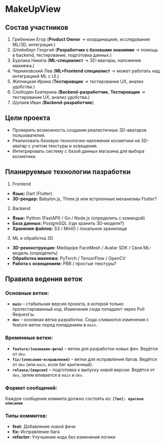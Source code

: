 # MakeUpView

## Состав участников 
1. Гребенкин Егор (**Product Owner** → координациия, исследование ML/3D, интеграция.)
2. Штейнберг Георгий (**Разработчик с базовыми знаниями** → помощь в backend, тестирование, подготовка данных.)
3. Бурлака Никита (**ML-специалист** → 3D-аватары, наложение макияжа.)
4. Черняховский Лев (**ML+Frontend специалист** → может работать над интеграцией ML с UI.)
5. Житницкая Ирина (**Тестировщик** → тестирование UX, анализ удобства.)
6. Слободян Екатерина (**Backend-разработчик**, **Тестировщик** → тестирование UX, анализ удобства.)
7. Шупаев Иван (**Backend-разработчик**)

## Цели проекта
* Проверить возможность создания реалистичных 3D-аватаров пользователей.
* Реализовать базовую технологию наложения косметики на 3D-аватар с учетом текстуры и освещения.
* Интегрировать систему с базой данных магазина для выбора косметики.

## Планируемые технологии пазработки
1. Frontend
* **Язык:** Dart (Flutter)
* **3D-рендер:** Babylon.js, Three.js или встроенные механизмы Flutter?
2. Backend
* **Язык:** Python (FastAPI) / Go / Node.js (определить с командой)
* **База данных:** PostgreSQL (где хранить 3D-модели?)
* **Хранение файлов:** S3 / MinIO / локальное хранилище
3. ML и обработка 3D
* **3D-реконструкция:** Mediapipe FaceMesh / Avatar SDK / Своя ML-модель (определить)
* **Обработка макияжа:** PyTorch / TensorFlow / OpenCV
* **Работа с освещением:** PBR / простые текстуры?

## Правила ведения веток 

### Основные ветки:
- **`main`** – стабильная версия проекта, в которой только протестированный код. Изменения сюда попадают через Pull Request'ы.
- **`dev`** – основная ветка разработки. Сюда сливаются изменения с feature-веток перед попаданием в `main`.

### Временные ветки:
- **`feature/{название-фичи}`** – ветки для разработки новых фич. Ведётся от `dev`.
- **`fix/{описание-исправления}`** – ветки для исправления багов. Ведётся от `dev` (или `main`, если баг критичный).
- **`release/{версия}`** – подготовка к выпуску новой версии. Ведётся от `dev`, затем вливается в `main` и `dev`.

### Формат сообщений:
Каждое сообщение коммита должно состоять из:
**`[Тип]: краткое описание`**

### Типы коммитов:
- **feat:** Добавление новой фичи  
- **fix:** Исправление бага  
- **refactor:** Улучшение кода без изменения логики 

